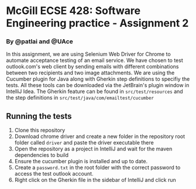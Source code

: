 # McGill ECSE 428: Software Engineering practice - Assignment 2
### By @patlai and @UAce
In this assignment, we are using Selenium Web Driver for Chrome to automate acceptance testing of an email service.
We have chosen to test outlook.com's web client by sending emails with different combinations between two recipients and two image attachments. We are using the Cucumber plugin for Java along with Gherkin step definitions to specifiy the tests. All these tools can be downloaded via the JetBrain's plugin window in IntelliJ Idea. The Gherkin feature can be found in `src/test/resources` and the step definitions in `src/test/java/com/emailtest/cucumber`

## Running the tests
1. Clone this repository
2. Download chrome driver and create a new folder in the repository root folder called `driver` and paste the driver executable there
3. Open the repository as a project in IntelliJ and wait for the maven dependencies to build
4. Ensure the cucumber plugin is installed and up to date.
5. Create a `password.txt` in the root folder with the correct password to access the test outlook account.
6. Right click on the Gherkin file in the sidebar of IntelliJ and click run
